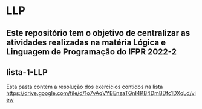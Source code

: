 # LLP
Este repositório tem o objetivo de centralizar as atividades realizadas na matéria Lógica e Linguagem de Programação do IFPR 2022-2
---
## lista-1-LLP
Esta pasta contém a resolução dos exercicios contidos na lista https://drive.google.com/file/d/1o7vAqVYBEnzaTGnI4KB4DmBDfc1DXqLd/view

